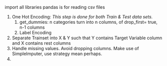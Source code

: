 import all libraries
pandas is for reading csv files


1) One Hot Encoding: *This step is done for both Train & Test data sets.*
	1) get_dummies: n categories turn into n columns, of drop_first= true, n-1 columns
	2) Label Encoding
2) Separate Trainset into X & Y such that Y contains Target Variable column and X contains rest columns
3) Handle missing values. Avoid dropping columns. Make use of SimpleImputer, use strategy mean perhaps.
4) 